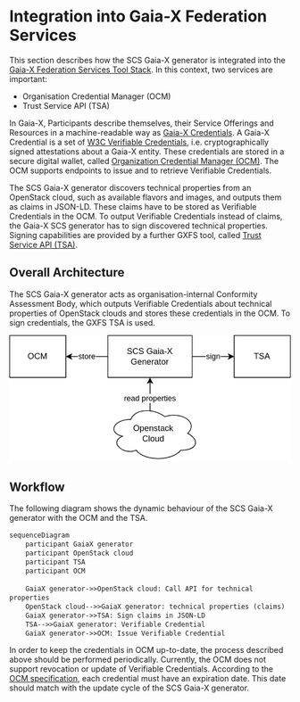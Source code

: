# Integration into Gaia-X Federation Services

This section describes how the SCS Gaia-X generator is integrated into the [Gaia-X Federation Services Tool Stack](https://www.gxfs.eu/specifications/). 
In this context, two services are important:

- Organisation Credential Manager (OCM)
- Trust Service API (TSA)

In Gaia-X, Participants describe themselves, their Service Offerings and Resources in a machine-readable way as
[Gaia-X Credentials](https://gitlab.com/gaia-x/glossary/-/blob/main/docs/Gaia-X_credentials.md). A Gaia-X Credential is a set of [W3C Verifiable Credentials](https://www.w3.org/TR/vc-data-model/), i.e. cryptographically 
signed attestations about a Gaia-X entity. These credentials are stored in a secure digital wallet, called 
[Organization Credential Manager (OCM)](https://www.gxfs.eu/organizational-credential-manager/). The OCM supports endpoints to issue and to retrieve Verifiable 
Credentials.

The SCS Gaia-X generator discovers technical properties from an OpenStack cloud, such as available flavors and images, 
and outputs them as claims in JSON-LD. These claims have to be stored as Verifiable Credentials in the OCM. To output 
Verifiable Credentials instead of claims, the Gaia-X SCS generator has to sign discovered technical properties. Signing 
capabilities are provided by a further GXFS tool, called [Trust Service API (TSA)](https://www.gxfs.eu/trust-services-api/). 

## Overall Architecture
The SCS Gaia-X generator acts as organisation-internal Conformity Assessment Body, which outputs Verifiable Credentials 
about technical properties of OpenStack clouds and stores these credentials in the OCM. To sign credentials, the GXFS 
TSA is used.

 ![xfsc-Architecture](figures/architecure-xfsc.png "Integration of SCS Gaia-X Generator into XFSC Landscape")

## Workflow
The following diagram shows the dynamic behaviour of the SCS Gaia-X generator with the OCM and the TSA. 

```mermaid
sequenceDiagram
    participant GaiaX generator
    participant OpenStack cloud
    participant TSA
    participant OCM
    
    GaiaX generator->>OpenStack cloud: Call API for technical properties
    OpenStack cloud-->>GaiaX generator: technical properties (claims)
    GaiaX generator->>TSA: Sign claims in JSON-LD
    TSA-->>GaiaX generator: Verifiable Credential
    GaiaX generator->>OCM: Issue Verifiable Credential
```

In order to keep the credentials in OCM up-to-date, the process described above should be performed periodically. 
Currently, the OCM does not support revocation or update of Verifiable Credentials. According to the [
OCM specification](https://www.gxfs.eu/download/1746/), each credential must have an expiration date. This date should match with the update cycle of 
the SCS Gaia-X generator.
